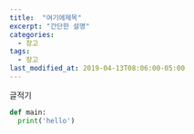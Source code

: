 ```yaml
---
title:  "여기에제목"
excerpt: "간단한 설명"
categories:
  - 장고
tags:
  - 장고
last_modified_at: 2019-04-13T08:06:00-05:00
---
```


글적기

~~~python
def main:
  print('hello')
~~~
